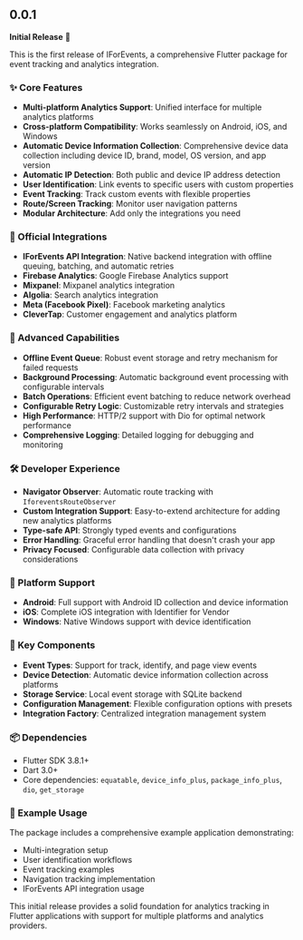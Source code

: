 ## 0.0.1

**Initial Release** 🎉

This is the first release of IForEvents, a comprehensive Flutter package for event tracking and analytics integration.

### ✨ Core Features

* **Multi-platform Analytics Support**: Unified interface for multiple analytics platforms
* **Cross-platform Compatibility**: Works seamlessly on Android, iOS, and Windows
* **Automatic Device Information Collection**: Comprehensive device data collection including device ID, brand, model, OS version, and app version
* **Automatic IP Detection**: Both public and device IP address detection
* **User Identification**: Link events to specific users with custom properties
* **Event Tracking**: Track custom events with flexible properties
* **Route/Screen Tracking**: Monitor user navigation patterns
* **Modular Architecture**: Add only the integrations you need

### 🔌 Official Integrations

* **IForEvents API Integration**: Native backend integration with offline queuing, batching, and automatic retries
* **Firebase Analytics**: Google Firebase Analytics support
* **Mixpanel**: Mixpanel analytics integration
* **Algolia**: Search analytics integration
* **Meta (Facebook Pixel)**: Facebook marketing analytics
* **CleverTap**: Customer engagement and analytics platform

### 🚀 Advanced Capabilities

* **Offline Event Queue**: Robust event storage and retry mechanism for failed requests
* **Background Processing**: Automatic background event processing with configurable intervals
* **Batch Operations**: Efficient event batching to reduce network overhead
* **Configurable Retry Logic**: Customizable retry intervals and strategies
* **High Performance**: HTTP/2 support with Dio for optimal network performance
* **Comprehensive Logging**: Detailed logging for debugging and monitoring

### 🛠 Developer Experience

* **Navigator Observer**: Automatic route tracking with `IforeventsRouteObserver`
* **Custom Integration Support**: Easy-to-extend architecture for adding new analytics platforms
* **Type-safe API**: Strongly typed events and configurations
* **Error Handling**: Graceful error handling that doesn't crash your app
* **Privacy Focused**: Configurable data collection with privacy considerations

### 📱 Platform Support

* **Android**: Full support with Android ID collection and device information
* **iOS**: Complete iOS integration with Identifier for Vendor
* **Windows**: Native Windows support with device identification

### 🎯 Key Components

* **Event Types**: Support for track, identify, and page view events
* **Device Detection**: Automatic device information collection across platforms
* **Storage Service**: Local event storage with SQLite backend
* **Configuration Management**: Flexible configuration options with presets
* **Integration Factory**: Centralized integration management system

### 📦 Dependencies

* Flutter SDK 3.8.1+
* Dart 3.0+
* Core dependencies: `equatable`, `device_info_plus`, `package_info_plus`, `dio`, `get_storage`

### 🔧 Example Usage

The package includes a comprehensive example application demonstrating:
* Multi-integration setup
* User identification workflows
* Event tracking examples
* Navigation tracking implementation
* IForEvents API integration usage

This initial release provides a solid foundation for analytics tracking in Flutter applications with support for multiple platforms and analytics providers.
